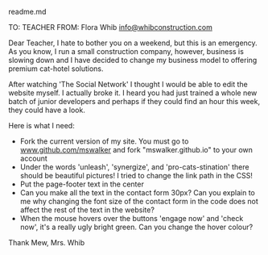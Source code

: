 readme.md

TO: TEACHER
FROM: Flora Whib <info@whibconstruction.com>


Dear Teacher,
I hate to bother you on a weekend, but this is an emergency. As you know, I run a small construction company, however, business is slowing down and I have decided to change my business model to offering premium cat-hotel solutions.

After watching 'The Social Network' I thought I would be able to edit the website myself. I actually broke it. I heard you had just trained a whole new batch of junior developers and perhaps if they could find an hour this week, they could have a look.

Here is what I need:
- Fork the current version of my site. You must go to www.github.com/mswalker and fork "mswalker.github.io" to your own account
- Under the words 'unleash', 'synergize', and 'pro-cats-stination' there should be beautiful pictures! I tried to change the link path in the CSS!
- Put the page-footer text in the center
- Can you make all the text in the contact form 30px? Can you explain to me why changing the font size of the contact form in the code does not affect the rest of the text in the website?
- When the mouse hovers over the buttons 'engage now' and 'check now', it's a really ugly bright green. Can you change the hover colour?

Thank Mew,
Mrs. Whib